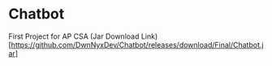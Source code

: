 # Chatbot
First Project for AP CSA
(Jar Download Link)[https://github.com/DwnNyxDev/Chatbot/releases/download/Final/Chatbot.jar]
